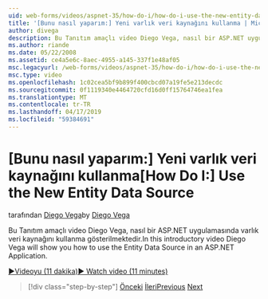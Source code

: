 ```yaml
---
uid: web-forms/videos/aspnet-35/how-do-i/how-do-i-use-the-new-entity-data-source
title: '[Bunu nasıl yaparım:] Yeni varlık veri kaynağını kullanma | Microsoft Docs'
author: divega
description: Bu Tanıtım amaçlı video Diego Vega, nasıl bir ASP.NET uygulamasında varlık veri kaynağını kullanma gösterilmektedir.
ms.author: riande
ms.date: 05/22/2008
ms.assetid: ce4a5e6c-8aec-4955-a145-337f1e48af05
msc.legacyurl: /web-forms/videos/aspnet-35/how-do-i/how-do-i-use-the-new-entity-data-source
msc.type: video
ms.openlocfilehash: 1c02cea5bf9b899f400cbcd07a19fe5e213decdc
ms.sourcegitcommit: 0f1119340e4464720cfd16d0ff15764746ea1fea
ms.translationtype: MT
ms.contentlocale: tr-TR
ms.lasthandoff: 04/17/2019
ms.locfileid: "59384691"
---
```

# <a name="how-do-i-use-the-new-entity-data-source"></a><span data-ttu-id="8d12f-103">[Bunu nasıl yaparım:] Yeni varlık veri kaynağını kullanma</span><span class="sxs-lookup"><span data-stu-id="8d12f-103">[How Do I:] Use the New Entity Data Source</span></span>

<span data-ttu-id="8d12f-104">tarafından [Diego Vega](https://github.com/divega)</span><span class="sxs-lookup"><span data-stu-id="8d12f-104">by [Diego Vega](https://github.com/divega)</span></span>

<span data-ttu-id="8d12f-105">Bu Tanıtım amaçlı video Diego Vega, nasıl bir ASP.NET uygulamasında varlık veri kaynağını kullanma gösterilmektedir.</span><span class="sxs-lookup"><span data-stu-id="8d12f-105">In this introductory video Diego Vega will show you how to use the Entity Data Source in an ASP.NET Application.</span></span>

[<span data-ttu-id="8d12f-106">&#9654;Videoyu (11 dakika)</span><span class="sxs-lookup"><span data-stu-id="8d12f-106">&#9654; Watch video (11 minutes)</span></span>](https://channel9.msdn.com/Blogs/ASP-NET-Site-Videos/how-do-i-use-the-new-entity-data-source)

> [!div class="step-by-step"]
> <span data-ttu-id="8d12f-107">[Önceki](how-do-i-get-started-with-the-entity-framework.md)
> [İleri](how-do-i-serialize-a-graph-with-the-entity-framework.md)</span><span class="sxs-lookup"><span data-stu-id="8d12f-107">[Previous](how-do-i-get-started-with-the-entity-framework.md)
[Next](how-do-i-serialize-a-graph-with-the-entity-framework.md)</span></span>
